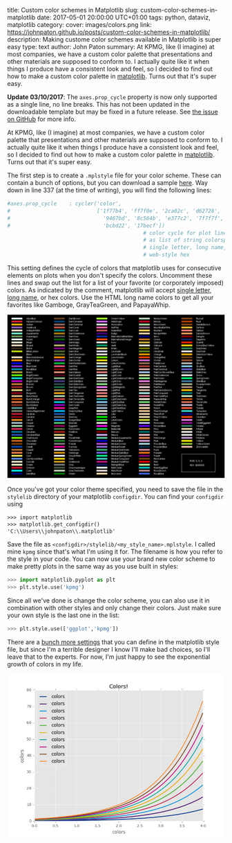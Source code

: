 title: Custom color schemes in Matplotlib
slug: custom-color-schemes-in-matplotlib
date: 2017-05-01 20:00:00 UTC+01:00
tags: python, dataviz, matplotlib
category: 
cover: images/colors.png
link: https://johnpaton.github.io/posts/custom-color-schemes-in-matplotlib/
description: Making custome color schemes available in Matplotlib is super easy
type: text
author: John Paton
summary: At KPMG, like (I imagine) at most companies, we have a custom color palette that presentations and other materials are supposed to conform to. I actually quite like it when things I produce have a consistent look and feel, so I decided to find out how to make a custom color palette in [matplotlib](https://matplotlib.org/). Turns out that it's super easy.



**Update 03/10/2017**: The `axes.prop_cycle` property is now only supported as a single line, no line breaks. This has not been updated in the downloadable template but may be fixed in a future release. See [the issue on GitHub](https://github.com/matplotlib/matplotlib/issues/9184) for more info.

At KPMG, like (I imagine) at most companies, we have a custom color palette that presentations and other materials are supposed to conform to. I actually quite like it when things I produce have a consistent look and feel, so I decided to find out how to make a custom color palette in [matplotlib](https://matplotlib.org/). Turns out that it's super easy.

The first step is to create a `.mplstyle` file for your color scheme. These can contain a bunch of options, but you can download a sample [here](http://matplotlib.org/_static/matplotlibrc). Way down in line 337 (at the time of writing), you will find the following lines:

```python
#axes.prop_cycle    : cycler('color',
#                            ['1f77b4', 'ff7f0e', '2ca02c', 'd62728',
#                              '9467bd', '8c564b', 'e377c2', '7f7f7f',
#                              'bcbd22', '17becf'])
                                            # color cycle for plot lines
                                            # as list of string colorspecs:
                                            # single letter, long name, or
                                            # web-style hex
```

This setting defines the cycle of colors that matplotlib uses for consecutive elements on plots when you don't specify the colors. Uncomment these lines and swap out the list for a list of your favorite (or corporately imposed) colors. As indicated by the comment, matplotlib will accept [single letter](https://matplotlib.org/api/colors_api.html), [long name](https://www.w3schools.com/colors/colors_names.asp), or hex colors. Use the HTML long name colors to get all your favorites like Gamboge, GrayTeaGreen, and PapayaWhip.

[![HTML long name colors vizualized](/images/long_names.gif)](http://math.ubbcluj.ro/~sberinde/wingraph/main.html)


Once you've got your color theme specified, you need to save the file in the `stylelib` directory of your matplotlib `configdir`. You can find your `configdir` using

```pycon
>>> import matplotlib
>>> matplotlib.get_configdir()
'C:\\Users\\johnpaton\\.matplotlib'
```

Save the file as `<configdir>/stylelib/<my_style_name>.mplstyle`. I called mine `kpmg` since that's what I'm using it for. The filename is how you refer to the style in your code. You can now use your brand new color scheme to make pretty plots in the same way as you use built in styles:

```python
>>> import matplotlib.pyplot as plt
>>> plt.style.use('kpmg')
```

Since all we've done is change the color scheme, you can also use it in combination with other styles and only change their colors. Just make sure your own style is the last one in the list:

```python
>>> plt.style.use(['ggplot','kpmg'])
```

There are a [bunch more settings](http://matplotlib.org/users/customizing.html) that you can define in the matplotlib style file, but since I'm a terrible designer I know I'll make bad choices, so I'll leave that to the experts. For now, I'm just happy to see the exponential growth of colors in my life.

![colors](/images/colors.png)
